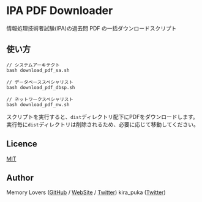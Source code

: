 # IPA PDF Downloader

情報処理技術者試験(IPA)の過去問 PDF の一括ダウンロードスクリプト

## 使い方

```shell
// システムアーキテクト
bash download_pdf_sa.sh

// データベーススペシャリスト
bash download_pdf_dbsp.sh

// ネットワークスペシャリスト
bash download_pdf_nw.sh
```

スクリプトを実行すると、`dist`ディレクトリ配下にPDFをダウンロードします。
実行毎に`dist`ディレクトリは削除されるため、必要に応じて移動してください。

## Licence

[MIT](https://github.com/memory-lovers/ipa-pdf-download/blob/master/LICENCE)

## Author

Memory Lovers ([GitHub](https://github.com/memory-lovers) / [WebSite](https://memory-lovers.com/) / [Twitter](https://twitter.com/MemoryLoverz))
kira_puka ([Twitter](https://twitter.com/kira_puka))
